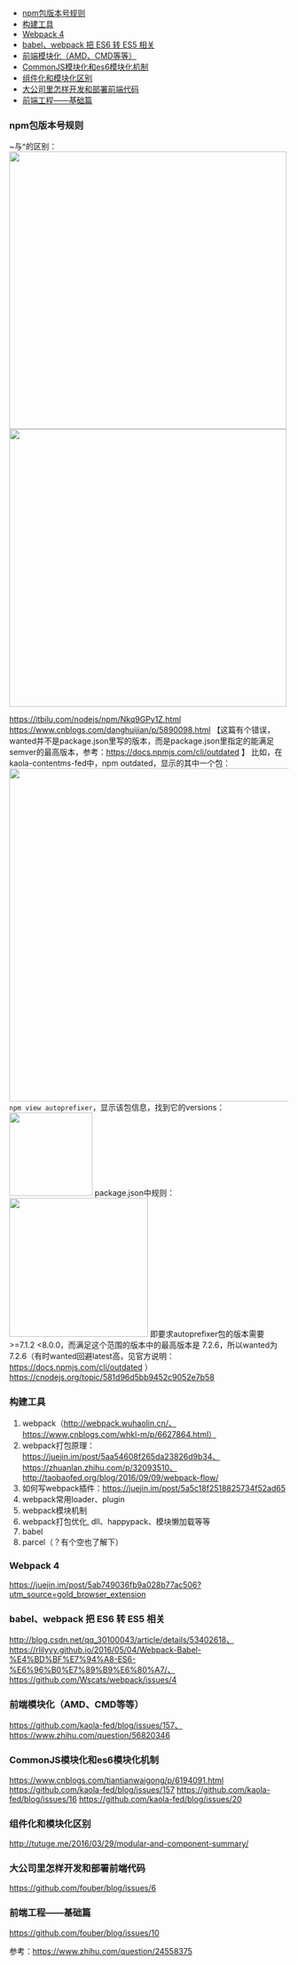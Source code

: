 <!-- TOC -->

- [npm包版本号规则](#npm包版本号规则)
- [构建工具](#构建工具)
- [Webpack 4](#webpack-4)
- [babel、webpack 把 ES6 转 ES5 相关](#babelwebpack-把-es6-转-es5-相关)
- [前端模块化（AMD、CMD等等）](#前端模块化amdcmd等等)
- [CommonJS模块化和es6模块化机制](#commonjs模块化和es6模块化机制)
- [组件化和模块化区别](#组件化和模块化区别)
- [大公司里怎样开发和部署前端代码](#大公司里怎样开发和部署前端代码)
- [前端工程——基础篇](#前端工程基础篇)

<!-- /TOC -->

### npm包版本号规则
~与^的区别：
<img src="http://chuantu.biz/t6/280/1523356501x-1404764247.png" width="500" />
<img src="http://chuantu.biz/t6/280/1523356525x-1566657543.png" width="500" />

https://itbilu.com/nodejs/npm/Nkq9GPy1Z.html
https://www.cnblogs.com/danghuijian/p/5890098.html
【这篇有个错误，wanted并不是package.json里写的版本，而是package.json里指定的能满足semver的最高版本，参考：https://docs.npmjs.com/cli/outdated 】
比如，在kaola-contentms-fed中，npm outdated，显示的其中一个包：
<img src="http://chuantu.biz/t6/280/1523356600x-1566657543.png" width="600"/>
`npm view autoprefixer`，显示该包信息，找到它的versions：
<img src="http://chuantu.biz/t6/280/1523356639x-1566657543.jpg" width="150" />
package.json中规则：
<img src="http://chuantu.biz/t6/280/1523356666x-1566657543.png" width="250" />
即要求autoprefixer包的版本需要>=7.1.2 <8.0.0，而满足这个范围的版本中的最高版本是 7.2.6，所以wanted为7.2.6（有时wanted回避latest高，见官方说明：https://docs.npmjs.com/cli/outdated ）
https://cnodejs.org/topic/581d96d5bb9452c9052e7b58


### 构建工具
1. webpack（http://webpack.wuhaolin.cn/、https://www.cnblogs.com/whkl-m/p/6627864.html）
2. webpack打包原理：https://juejin.im/post/5aa54608f265da23826d9b34、https://zhuanlan.zhihu.com/p/32093510、http://taobaofed.org/blog/2016/09/09/webpack-flow/
3. 如何写webpack插件：https://juejin.im/post/5a5c18f2518825734f52ad65
4. webpack常用loader、plugin
5. webpack模块机制
5. webpack打包优化, dll、happypack、模块懒加载等等
4. babel
5. parcel（？有个空也了解下）


### Webpack 4
https://juejin.im/post/5ab749036fb9a028b77ac506?utm_source=gold_browser_extension
### babel、webpack 把 ES6 转 ES5 相关
http://blog.csdn.net/qq_30100043/article/details/53402618、https://rlilyyy.github.io/2016/05/04/Webpack-Babel-%E4%BD%BF%E7%94%A8-ES6-%E6%96%B0%E7%89%B9%E6%80%A7/、https://github.com/Wscats/webpack/issues/4
### 前端模块化（AMD、CMD等等）
https://github.com/kaola-fed/blog/issues/157、https://www.zhihu.com/question/56820346

### CommonJS模块化和es6模块化机制
https://www.cnblogs.com/tiantianwaigong/p/6194091.html
https://github.com/kaola-fed/blog/issues/157
https://github.com/kaola-fed/blog/issues/16
https://github.com/kaola-fed/blog/issues/20

### 组件化和模块化区别
http://tutuge.me/2016/03/29/modular-and-component-summary/
### 大公司里怎样开发和部署前端代码
https://github.com/fouber/blog/issues/6
### 前端工程——基础篇
https://github.com/fouber/blog/issues/10


参考：https://www.zhihu.com/question/24558375